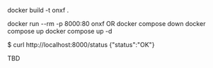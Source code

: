 docker build -t onxf .


docker run --rm -p 8000:80 onxf
OR
docker compose down
docker compose up 
docker compose up -d



$ curl http://localhost:8000/status
{"status":"OK"}

TBD
